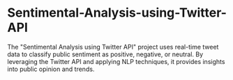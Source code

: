# Sentimental-Analysis-using-Twitter-API
The "Sentimental Analysis using Twitter API" project uses real-time tweet data to classify public sentiment as positive, negative, or neutral. By leveraging the Twitter API and applying NLP techniques, it provides insights into public opinion and trends.
